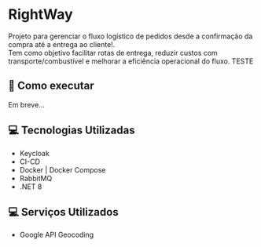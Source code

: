 # RightWay

Projeto para gerenciar o fluxo logístico de pedidos desde a confirmação da compra até a entrega ao cliente!. <br>
Tem como objetivo facilitar rotas de entrega, reduzir custos com transporte/combustível e melhorar a eficiência operacional do fluxo. TESTE

## 🧾​ Como executar

Em breve...


## 💻​ Tecnologias Utilizadas

- Keycloak
- CI-CD
- Docker | Docker Compose
- RabbitMQ
- .NET 8

## 💻​ Serviços Utilizados

- Google API Geocoding
